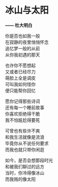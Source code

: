 # 冰山与太阳

**—— 杜大明白**

你是否也如我一般    
在寂静的夜里悄悄怀念    
追忆梦一般的从前     
从你我初遇的那天     

也许你不愿想起   
又或者已经尽力   
萌脸上全是调皮   
可叫我如何怪你   
便只能帮你回忆   

愿你记得那些诗词  
还有每一个睡前故事   
你喜欢拒绝得干脆   
我不怕尴尬得要死  

可曾也有些许不爽   
和我生活就像是流浪     
毕竟你从不说任何要求   
而我也就只带你闲逛   

如今，是否会想那段时光   
和被我们聊过的远方   
当时，你冷得像冰山   
而我贱的像太阳  
